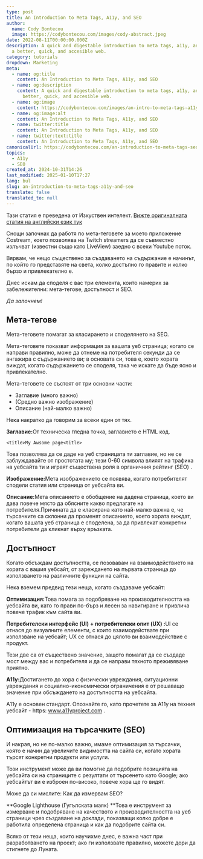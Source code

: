 ```yaml
---
type: post
title: An Introduction to Meta Tags, A11y, and SEO
author:
  name: Cody Bontecou
  image: https://codybontecou.com/images/cody-abstract.jpeg
date: 2022-08-11T00:00:00.000Z
description: A quick and digestable introduction to meta tags, a11y, and SEO for
  a better, quick, and accesible web.
category: tutorials
dropdown: Marketing
meta:
  - name: og:title
    content: An Introduction to Meta Tags, A11y, and SEO
  - name: og:description
    content: A quick and digestable introduction to meta tags, a11y, and SEO for a
      better, quick, and accesible web.
  - name: og:image
    content: https://codybontecou.com/images/an-intro-to-meta-tags-a11y-seo-meta.png
  - name: og:image:alt
    content: An Introduction to Meta Tags, A11y, and SEO
  - name: twitter:title
    content: An Introduction to Meta Tags, A11y, and SEO
  - name: twitter:text:title
    content: An Introduction to Meta Tags, A11y, and SEO
canonicalUrl: https://codybontecou.com/an-introduction-to-meta-tags-seo-and-a11y.html
topics:
  - A11y
  - SEO
created_at: 2024-10-31T14:26
last_modified: 2025-01-10T17:27
lang: bul
slug: an-introduction-to-meta-tags-a11y-and-seo
translate: false
translated_to: null
---
```

Тази статия е преведена от Изкуствен интелект. [Вижте оригиналната статия на английски език тук](/an-introduction-to-meta-tags-a11y-and-seo)

Снощи започнах да работя по мета-теговете за моето приложение Costream, което позволява на Twitch streamers да се съвместно излъчват (известни също като LiveView) заедно с всеки Youtube поток.

Вярвам, че нещо съществено за създаването на съдържание е начинът, по който го представяте на света, колко достъпно го правите и колко бързо и привлекателно е.

Днес искам да споделя с вас три елемента, които намерих за забележителни: мета-тегове, достъпност и SEO.

*Да започнем!*

## Мета-тегове

Мета-теговете помагат за класирането и споделянето на SEO.

Мета-теговете показват информация за вашата уеб страница; когато се направи правилно, може да отнеме на потребителя секунди да се ангажира с съдържанието ви; в основата си, това е, което хората виждат, когато съдържанието се споделя, така че искате да бъде ясно и привлекателно.

Мета-теговете се състоят от три основни части:

- Заглавие (много важно)
- (Средно важно изображение)
- Описание (най-малко важно)

Нека накратко да говорим за всеки един от тях.

**Заглавие:**&#x41E;т техническа гледна точка, заглавието е HTML код.

`<title>My Awsome page<title>`

Това позволява да се даде на уеб страницата ти заглавие, но не се заблуждавайте от простотата му; тези 0-60 символа влияят на трафика на уебсайта ти и играят съществена роля в органичния рейтинг (SEO) .

**Изображение:**&#x41C;ета изображението се появява, когато потребителят сподели статия или страница от уебсайта ви.

**Описание:**&#x41C;ета описанието е обобщение на дадена страница, което ви дава повече място да обясните какво предлагате на потребителя.Причината да е класирана като най-малко важна е, че търсачките са склонни да променят описанието, което хората виждат, когато вашата уеб страница е споделена, за да привлекат конкретни потребители да кликнат върху връзката.

## Достъпност

Когато обсъждам достъпността, се позовавам на взаимодействието на хората с вашия уебсайт, от зареждането на първата страница до използването на различните функции на сайта.

Нека вземем предвид тези неща, когато създаваме уебсайт:

**Оптимизация:**&#x422;ова помага за подобряване на производителността на уебсайта ви, като го прави по-бърз и лесен за навигиране и привлича повече трафик към сайта ви.

**Потребителски интерфейс (UI) + потребителски опит (UX) :**&#x55;I се отнася до визуалните елементи, с които взаимодействате при използване на уебсайт; UX се отнася до цялото ви взаимодействие с продукт.

Тези две са от съществено значение, защото помагат да се създаде мост между вас и потребителя и да се направи тяхното преживяване приятно.

**A11y:**&#x414;остигането до хора с физически увреждания, ситуационни увреждания и социално-икономически ограничения е от решаващо значение при обсъждането на достъпността на уебсайта.

A11y е основен стандарт. Опознайте го, като прочетете за A11y на техния уебсайт - https: www.a11yproject.com .

## Оптимизация на търсачките (SEO)

И накрая, но не по-малко важно, имаме оптимизация за търсачки, която е начин да увеличите видимостта на сайта си, когато хората търсят конкретни продукти или услуги.

Този инструмент може да ви помогне да подобрите позицията на уебсайта си на страниците с резултати от търсенето като Google; ако уебсайтът ви е изброен по-високо, повече хора ще го видят.

Може да си мислите: Как да измервам SEO?

**Google Lighthouse (Гугълската маяк) **&#x422;ова е инструмент за измерване и подобряване на качеството и производителността на уеб страници чрез създаване на доклади, показващи колко добре е работила определена страница и как да подобрите сайта си.

Всяко от тези неща, които научихме днес, е важна част при разработването на проект; ако ги използвате правилно, можете дори да стигнете до Луната.
